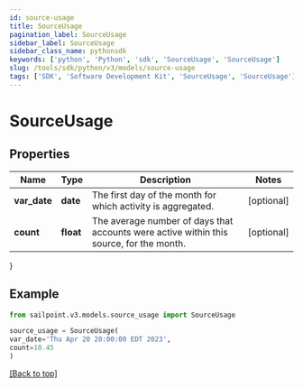 ```yaml
---
id: source-usage
title: SourceUsage
pagination_label: SourceUsage
sidebar_label: SourceUsage
sidebar_class_name: pythonsdk
keywords: ['python', 'Python', 'sdk', 'SourceUsage', 'SourceUsage'] 
slug: /tools/sdk/python/v3/models/source-usage
tags: ['SDK', 'Software Development Kit', 'SourceUsage', 'SourceUsage']
---
```


# SourceUsage


## Properties

Name | Type | Description | Notes
------------ | ------------- | ------------- | -------------
**var_date** | **date** | The first day of the month for which activity is aggregated. | [optional] 
**count** | **float** | The average number of days that accounts were active within this source, for the month. | [optional] 
}

## Example

```python
from sailpoint.v3.models.source_usage import SourceUsage

source_usage = SourceUsage(
var_date='Thu Apr 20 20:00:00 EDT 2023',
count=10.45
)

```
[[Back to top]](#) 

